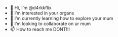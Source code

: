 - 👋 Hi, I’m @d4rkkflix
- 👀 I’m interested in your organs 
- 🌱 I’m currently learning how to explore your mum
- 💞️ I’m looking to collaborate on ur mum
- 📫 How to reach me DONT!!!

<!---
d4rkkflix/d4rkkflix is a ✨ special ✨ repository because its `README.md` (this file) appears on your GitHub profile.
You can click the Preview link to take a look at your changes.
--->
